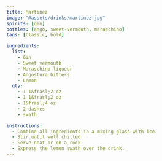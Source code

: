 ```yaml
---
title: Martinez
image: "@assets/drinks/martinez.jpg"
spirits: [gin]
bottles: [ango, sweet-vermouth, maraschino]
tags: [Classic, bold]

ingredients:
  list:
    - Gin
    - Sweet vermouth
    - Maraschino liqueur
    - Angostura bitters
    - Lemon
  qty:
    - 1 1&frasl;2 oz
    - 1 1&frasl;2 oz
    - 1&frasl;4 oz
    - 2 dashes
    - swath

instructions:
  - Combine all ingredients in a mixing glass with ice.
  - Stir until well chilled.
  - Serve neat or on a rock.
  - Express the lemon swath over the drink.
---
```

